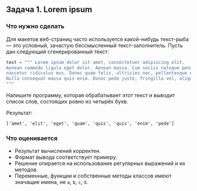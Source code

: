## Задача 1. Lorem ipsum
### Что нужно сделать
Для макетов веб-страниц часто используется какой-нибудь текст-рыба — это условный, 
зачастую бессмысленный текст-заполнитель. Пусть дан следующий сгенерированный текст:

```python
text = """ Lorem ipsum dolor sit amet, consectetuer adipiscing elit. 
Aenean commodo ligula eget dolor. Aenean massa. Cum sociis natoque penatibus et magnis dis parturient montes, 
nascetur ridiculus mus. Donec quam felis, ultricies nec, pellentesque eu, pretium quis, sem. 
Nulla consequat massa quis enim. Donec pede justo, fringilla vel, aliquet nec, vulputate 
"""
```
Напишите программу, которая обрабатывает этот текст и выводит список слов, состоящих ровно из четырёх букв.

Результат:
```
['amet', 'elit', 'eget', 'quam', 'quis', 'quis', 'enim', 'pede']
```
### Что оценивается
- Результат вычислений корректен.
- Формат вывода соответствует примеру.
- Решение опирается на использование регулярных выражений и их методов.
- Переменные, функции и собственные методы классов имеют значащие имена, не `a`, `b`, `c`, `d`.

